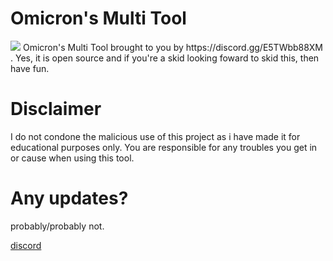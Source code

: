 # Omicron's Multi Tool
<img src="https://media.discordapp.net/attachments/1340699591494078505/1340808704756289536/cmd_mKmYnWY98T.png?ex=67b3b4ea&is=67b2636a&hm=cac952d4023badbde81b43533a969f5bd883742c606654a0b3de4419c0d4bd15&=&format=webp&quality=lossless&width=697&height=375">
Omicron's Multi Tool brought to you by https://discord.gg/E5TWbb88XM . Yes, it is open source and if you're a skid looking foward to skid this, then have fun.

# Disclaimer
I do not condone the malicious use of this project as i have made it for educational purposes only. You are responsible for any troubles you get in or cause when using this tool.

# Any updates?
probably/probably not.

[discord](https://discord.gg/E5TWbb88XM)
